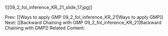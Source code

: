 

![[09_2_fol_inference_KR_21_slide_17.jpg]]


Prev: [[Ways to apply GMP 09_2_fol_inference_KR_21|Ways to apply GMP]]
Next: [[Backward Chaining with GMP 09_2_fol_inference_KR_21|Backward Chaining with GMP]]
Related Content: